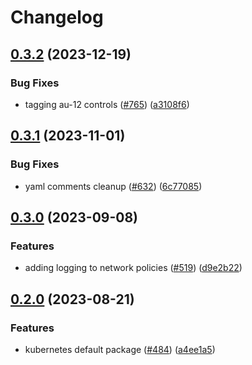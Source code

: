# Changelog

## [0.3.2](https://github.com/GoogleCloudPlatform/pubsec-declarative-toolkit/compare/solutions/gke/kubernetes/cluster-defaults/0.3.1...solutions/gke/kubernetes/cluster-defaults/0.3.2) (2023-12-19)


### Bug Fixes

* tagging au-12 controls ([#765](https://github.com/GoogleCloudPlatform/pubsec-declarative-toolkit/issues/765)) ([a3108f6](https://github.com/GoogleCloudPlatform/pubsec-declarative-toolkit/commit/a3108f696f3b51db5a95e69e76a0a3db49dc7bc6))

## [0.3.1](https://github.com/GoogleCloudPlatform/pubsec-declarative-toolkit/compare/solutions/gke/kubernetes/cluster-defaults/0.3.0...solutions/gke/kubernetes/cluster-defaults/0.3.1) (2023-11-01)


### Bug Fixes

* yaml comments cleanup ([#632](https://github.com/GoogleCloudPlatform/pubsec-declarative-toolkit/issues/632)) ([6c77085](https://github.com/GoogleCloudPlatform/pubsec-declarative-toolkit/commit/6c770850242590692365bbbf98222d94e53e5427))

## [0.3.0](https://github.com/GoogleCloudPlatform/pubsec-declarative-toolkit/compare/solutions/gke/kubernetes/cluster-defaults/0.2.0...solutions/gke/kubernetes/cluster-defaults/0.3.0) (2023-09-08)


### Features

* adding logging to network policies ([#519](https://github.com/GoogleCloudPlatform/pubsec-declarative-toolkit/issues/519)) ([d9e2b22](https://github.com/GoogleCloudPlatform/pubsec-declarative-toolkit/commit/d9e2b2296b3693b9c442e50026f25dfbc3c473dd))

## [0.2.0](https://github.com/GoogleCloudPlatform/pubsec-declarative-toolkit/compare/solutions/gke/kubernetes/cluster-defaults-v0.1.0...solutions/gke/kubernetes/cluster-defaults/0.2.0) (2023-08-21)


### Features

* kubernetes default package ([#484](https://github.com/GoogleCloudPlatform/pubsec-declarative-toolkit/issues/484)) ([a4ee1a5](https://github.com/GoogleCloudPlatform/pubsec-declarative-toolkit/commit/a4ee1a55e76cca0b867e54dfed68215bbbe545e6))
